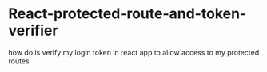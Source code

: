 # React-protected-route-and-token-verifier
how do is verify my login token in react app to allow access to my protected routes
